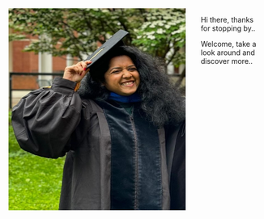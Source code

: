 
<div style="float: left; margin-right: 30px;">
  <img src="images/YN.jpg" alt="YNimage" style="width: 350px; height: 400px;"/>
</div>

Hi there, thanks for stopping by.. 

Welcome, take a look around and discover more..  

